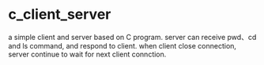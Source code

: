 # c_client_server
a simple client and server based on C program.
server can receive pwd、cd and ls command, and respond to client. when client close connection, server continue to wait
for next client connction.
